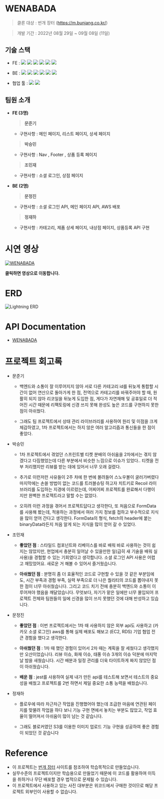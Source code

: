 # WENABADA
  > 클론 대상 : 번개 장터 (https://m.bunjang.co.kr/) </br>

  > 개발 기간 : 2022년 08월 29일 ~ 09월 08일 (11일) 

## 기술 스택
- FE : <img src="https://img.shields.io/badge/JavaScript-FFCA28?style=flat-square&logo=javascript&logoColor=white"/>
  <img src="https://img.shields.io/badge/React.js-58c3cc?style=flat-square&logo=React&logoColor=white"/>
  <img src="https://img.shields.io/badge/CRA-58c3cc?style=flat-square&logo=Create-React-App&logoColor=white"/>
  <img src="https://img.shields.io/badge/React Router Dom-gray?style=flat-square&logo=React-Router&logoColor=F6BB43"/>
  <img src="https://img.shields.io/badge/eslint-000066?style=flat-square&logo=eslint&logoColor=white"/>
  <img src="https://img.shields.io/badge/prettier-00CC00?style=flat-square&logo=eslint&logoColor=white"/>


- BE : 
<img src="https://img.shields.io/badge/JavaScript-FFCA28?style=flat-square&logo=javascript&logoColor=white"/> <img src="https://img.shields.io/badge/Node.js-008000?style=flat-square&logo=Node.js&logoColor=white"/> <img src="https://img.shields.io/badge/Express-000080?style=flat-square&logo=Express&logoColor=white"/> <img src="https://img.shields.io/badge/ MySQL8.0-6441a5?style=flat-square&logo=MySQL&logoColor=white"/>
  <img src="https://img.shields.io/badge/Postman-F6BB43?style=flat-square&logo=Postman&logoColor=white"/> <img src="https://img.shields.io/badge/AWS-232F3E?style=round&logo=Amazon%20AWS&logoColor=white"/>

- 협업 툴 : <img src="https://img.shields.io/badge/Slack-553830?style=flat-square&logo=Slack&logoColor=white"/> <img src="https://img.shields.io/badge/Trello-F6BB43?style=flat-square&logo=Trello&logoColor=white">



## 팀원 소개
- <b>FE (3명)</b>
  > **문준기** </br>
  - 구현사항 : 메인 페이지, 리스트 페이지, 상세 페이지
  
  > **박승민** </br>
  - 구현사항 : Nav , Footer , 상품 등록 페이지
  
  > **조민재** </br>
  - 구현사항 : 소셜 로그인, 상점 페이지
  
- <b>BE (2명)</b>
  > **문정진** </br>
  - 구현사항 : 소셜 로그인 API, 메인 페이지 API, AWS 배포
  
  > **정재하** </br>
  - 구현사항 : 카테고리, 제품 상세 페이지, 내상점 페이지, 상품등록 API 구현</br>
  


# 시연 영상
[![WENABADA](https://img.youtube.com/vi/HDuGehcfV14/0.jpg)](https://www.youtube.com/watch?v=HDuGehcfV14) 
<br/>

**클릭하면 영상으로 이동합니다.**

# ERD
![Lightning ERD](https://user-images.githubusercontent.com/99805929/189044097-ae6f1b58-f80b-498e-98d1-07e2aa9af6b0.png)


# API Documentation
- [WENABADA](https://documenter.getpostman.com/view/22699914/VVBQX9Cy)


# 프로젝트 회고록
- 문준기
  - 백엔드와 소통이 잘 이루어지지 않아 서로 다른 카테고리 id를 뒤늦게 통합할 시간이 없어 연산으로 돌아가게 한 점, 전역으로 카테고리를 바꿔주어야 할 때, 원활히 되지 않아 리코일을 뒤늦게 도입한 점, 게다가 자연재해 및 공휴일로 더 적어진 시간 때문에 리팩토링에 신경 쓰지 못해 완성도 높은 코드를 구현하지 못한 점이 아쉬웠다. 
  
  - 그래도 팀 프로젝트에서 상태 관리 라이브러리를 사용하여 원리 및 이점을 크게 체감하였고, 1차 프로젝트에서는 하지 않은 여러 알고리즘과 통신들을 한 점이 좋았다.

- 박승민
  - 1차 프로젝트에서 겪었던 스프린트별 티켓 분배의 아쉬움을 2차에서는 겪지 않겠다고 다짐했었는데 다른 부분에서 비슷한 느낌으로 이슈가 있었다.. 티켓을 전부 처리했지만 리뷰를 받는 데에 있어서 너무  오래 걸렸다. 
  
  - 추가로 이런저런 사유들이 2주 차에  한 번에 몰려들어 스노우볼이 굴러가버렸다 마지막에는 손쓸 방법이 없는 코드를 트러블슈팅 하고자 치트키로 Recoil 라이브러리를 도입하는 지경에 이르렀는데, 어찌어찌 프로젝트를 완료해서 다행이지만 완벽한 프로젝트라고 말할 수는 없었다. 
  
  - 오히려 이런 과정을 겪어서 프로젝트답다고 생각한다, 또 처음으로 FormData를 사용해 봤는데, 적용하는 과정에서 여러 가지 정보를 접하고 부수적으로 지식을 많이 얻어 간다고 생각한다. FormData의 형식, fetch의 header에 붙는 binaryData라든지 처음 알게 되는 지식을 많이 얻어 갈 수 있었다.

- 조민재
  - **좋았던 점** : 스타일드 컴포넌트와 리베이스를 바로 배워 바로 사용하는 것이 쉽지는 않았지만, 현업에서 충분히 일어날 수 있을만한 일(급히 새 기술을 배워 실사용)을 경험할 수 있는 기회였다고 생각합니다. 소셜 로그인 API 사용은 어렵고 재밌었어요. 새로운 거 해볼 수 있어서 즐거웠습니다. 
  
  - **아쉬웠던 점** : 분명히 좀 더 효율적인 코드로 구현할 수 있을 것 같은 부분임에도, 시간 부족과 경험 부족, 실력 부족으로 더 나은 퀄리티의 코드를 뽑아내지 못한 점이 너무 아쉬웠습니다. 그리고 코드 치기 전에 충분히 백엔드와 소통이 이루어져야 했음을 깨달았습니다. 
무엇보다, 자기가 맡은 일에만 너무 몰입되어 프로젝트 전체와 팀원들의 일에 신경을 많이 쓰지 못했던 것에 대해 반성하고 있습니다. 

- 문정진
  - **좋았던 점** : 이번 프로젝트에서는 1차 때 사용하지 않은 외부 api도 사용하고 (카카오 소셜 로그인) aws를 통해 실제 배포도 해보고 (EC2, RDS) 기업 협업 전 큰 경험을 했다고 생각한다.
  
  - **아쉬웠던 점** : 1차 때 했던 경험이 있어서 2차 때는 계획을 잘 세웠다고 생각했지만 오산이었습니다. 리뷰 이슈, 화재 이슈, 태풍 이슈 3개의 이슈 덕분에 마지막 날 밤을 새웠습니다. 시간 배분과 일정 관리를 더욱 타이트하게 짜지 않았던 점이 아쉬웠습니다.

  - **배운 점** : jest를 사용하여 실제 내가 만든 api를 테스트해 보면서 테스트의 중요성을 배웠고 프로젝트를 2번 하면서 제일 중요한 소통 능력을 배웠습니다.

- 정재하
  - 플로우에 따라 차근차근 작업을 진행했어야 했는데 조급한 마음에 연관된 페이지를 맞물려 작업을 하다 보니 기능 구현 면에서 놓치는 부분도 많았고, 작업 효율이 떨어져서 아쉬움이 많이 남는 것 같습니다. 
  
  - 그래도 블로커였던 S3를 이용한 이미지 업로드 기능 구현을 성공하여 좋은 경험이 되었던 것 같습니다 

# Reference

- 이 프로젝트는 [번개 장터](https://m.bunjang.co.kr/) 사이트를 참조하여 학습목적으로 만들었습니다.
- 실무수준의 프로젝트이지만 학습용으로 만들었기 때문에 이 코드를 활용하여 이득을 취하거나 무단 배포할 경우 법적으로 문제될 수 있습니다.
- 이 프로젝트에서 사용하고 있는 사진 대부분은 위코드에서 구매한 것이므로 해당 프로젝트 외부인이 사용할 수 없습니다.
